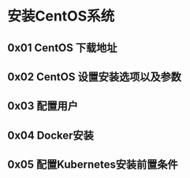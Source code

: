 # 安装CentOS系统

## 0x01 CentOS 下载地址

## 0x02 CentOS 设置安装选项以及参数

## 0x03 配置用户

## 0x04 Docker安装

## 0x05 配置Kubernetes安装前置条件
